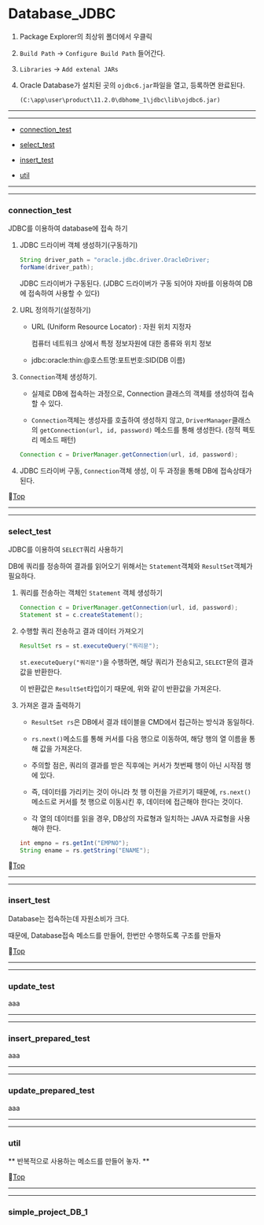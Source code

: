 # Database_JDBC

1. Package Explorer의 최상위 폴더에서 우클릭

1. ``Build Path`` -> ``Configure Build Path`` 들어간다.

1. ``Libraries`` -> ``Add extenal JARs``

1. Oracle Database가 설치된 곳의 ``ojdbc6.jar``파일을 열고, 등록하면 완료된다.

	``(C:\app\user\product\11.2.0\dbhome_1\jdbc\lib\ojdbc6.jar)``
	
---
---

* [connection_test](#connection_test)


* [select_test](#select_test)


* [insert_test](#insert_test)


* [util](#util)

---
---

### connection_test

JDBC를 이용하여 database에 접속 하기

1. JDBC 드라이버 객체 생성하기(구동하기)
	
	```java
	String driver_path = "oracle.jdbc.driver.OracleDriver;
	forName(driver_path);
	```
		
	JDBC 드라이버가 구동된다.
	(JDBC 드라이버가 구동 되어야 자바를 이용하여 DB에 접속하여 사용할 수 있다)
		
1. URL 정의하기(설정하기)

	* URL (Uniform Resource Locator) : 자원 위치 지정자
		
		컴퓨터 네트워크 상에서 특정 정보자원에 대한 종류와 위치 정보
	
	* jdbc:oracle:thin:@호스트명:포트번호:SID(DB 이름)
	
1. ``Connection``객체 생성하기.

	* 실제로 DB에 접속하는 과정으로, Connection 클래스의 객체를 생성하여 접속할 수 있다.
	
	* ``Connection``객체는 생성자를 호출하여 생성하지 않고, ``DriverManager``클래스의 ``getConnection(url, id, password)`` 메소드를 통해 생성한다. (정적 펙토리 메소드 패턴)
	
	```java
	Connection c = DriverManager.getConnection(url, id, password);
	```
	
1. JDBC 드라이버 구동, ``Connection``객체 생성, 이 두 과정을 통해 DB에 접속상태가 된다.

:camel:[Top](#database_jdbc)

---
---

### select_test

JDBC를 이용하여 ``SELECT``쿼리 사용하기

DB에 쿼리를 정송하여 결과를 읽어오기 위해서는 ``Statement``객체와 ``ResultSet``객체가 필요하다.

1. 쿼리를 전송하는 객체인 ``Statement`` 객체 생성하기

	```java
	Connection c = DriverManager.getConnection(url, id, password);
	Statement st = c.createStatement();
	```
	
1. 수행할 쿼리 전송하고 결과 데이터 가져오기

	```java
	ResultSet rs = st.executeQuery("쿼리문");
	```
	
	``st.executeQuery("쿼리문")``을 수행하면, 해당 쿼리가 전송되고, ``SELECT``문의 결과값을 반환한다.
	
	이 반환값은 ``ResultSet``타입이기 때문에, 위와 같이 반환값을 가져온다.
	
1. 가져온 결과 출력하기

	* ``ResultSet rs``은 DB에서 결과 테이블을 CMD에서 접근하는 방식과 동일하다.
	
	* ``rs.next()``메소드를 통해 커서를 다음 행으로 이동하여, 해당 행의 열 이름을 통해 값을 가져온다.
	
	* 주의할 점은, 쿼리의 결과를 받은 직후에는 커서가 첫번째 행이 아닌 시작점 행에 있다.
	
	* 즉, 데이터를 가리키는 것이 아니라 첫 행 이전을 가르키기 때문에, ``rs.next()``메소드로 커서를 첫 행으로 이동시킨 후, 데이터에 접근해야 한다는 것이다.
	
	* 각 열의 데이터를 읽을 경우, DB상의 자료형과 일치하는 JAVA 자료형을 사용해야 한다.
	
	```java
	int empno = rs.getInt("EMPNO");
	String ename = rs.getString("ENAME");
	```

:camel:[Top](#database_jdbc)

---
---

### insert_test

Database는 접속하는데 자원소비가 크다.

때문에, Database접속 메소드를 만들어, 한번만 수행하도록 구조를 만들자

:camel:[Top](#database_jdbc)

---
---

### update_test

aaa

---
---

### insert_prepared_test

aaa

---
---

### update_prepared_test

aaa

---
---

### util


** 반복적으로 사용하는 메소드를 만들어 놓자. **

:camel:[Top](#database_jdbc)

---
---

### simple_project_DB_1